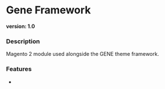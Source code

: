 # Gene Framework #
**version: 1.0**

### Description

Magento 2 module used alongside the GENE theme framework.

### Features
- 